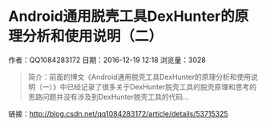 # Android通用脱壳工具DexHunter的原理分析和使用说明（二）
作者：QQ1084283172
日期：2016-12-19 12:18
浏览量：3028
> 简介：前面的博文《Android通用脱壳工具DexHunter的原理分析和使用说明（一）》中已经记录了很多关于DexHunter脱壳工具的脱壳原理和思考的思路问题并没有涉及到DexHunter脱壳工具的代码...

 链接：http://blog.csdn.net/qq1084283172/article/details/53715325
